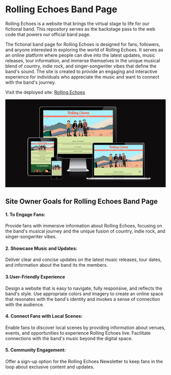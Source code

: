 # Rolling Echoes Band Page

Rolling Echoes is a website that brings the virtual stage to life for our fictional band. This repository serves as the backstage pass to the web code that powers our official band page.

The fictional band page for Rolling Echoes is designed for fans, followers, and anyone interested in exploring the world of Rolling Echoes. It serves as an online platform where people can dive into the latest updates, music releases, tour information, and immerse themselves in the unique musical blend of country, indie rock, and singer-songwriter vibes that define the band's sound. The site is created to provide an engaging and interactive experience for individuals who appreciate the music and want to connect with the band's journey.

Visit the deployed site: [Rolling Echoes](<https://elindalenback.github.io/Project1-band/music.html>)

![Rolling Echoes ](assets/images/amiresponsiverollingechoes.png)

## Site Owner Goals for Rolling Echoes Band Page

#### 1. To Engage Fans:
Provide fans with immersive information about Rolling Echoes, focusing on the band's musical journey and the unique fusion of country, indie rock, and singer-songwriter vibes.

#### 2. Showcase Music and Updates:
Deliver clear and concise updates on the latest music releases, tour dates, and information about the band its the members.

#### 3.User-Friendly Experience
Design a website that is easy to navigate, fully responsive, and reflects the band's style. Use appropriate colors and imagery to create an online space that resonates with the band's identity and invokes a sense of connection with the audience.

#### 4. Connect Fans with Local Scenes:
Enable fans to discover local scenes by providing information about venues, events, and opportunities to experience Rolling Echoes live. Facilitate connections with the band's music beyond the digital space.

#### 5. Community Engagement:
Offer a sign-up option for the Rolling Echoes Newsletter to keep fans in the loop about exclusive content and updates.
